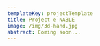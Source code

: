 ```yaml
---
templateKey: projectTemplate
title: Project e-NABLE
image: /img/3d-hand.jpg
abstract: Coming soon...
---
```


